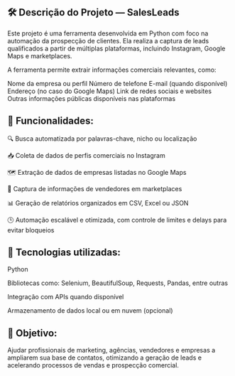 ## 🛠️ Descrição do Projeto — SalesLeads

Este projeto é uma ferramenta desenvolvida em Python com foco na automação da prospecção de clientes. Ela realiza a captura de leads qualificados a partir de múltiplas plataformas, incluindo Instagram, Google Maps e marketplaces.

A ferramenta permite extrair informações comerciais relevantes, como:

Nome da empresa ou perfil
Número de telefone
E-mail (quando disponível)
Endereço (no caso do Google Maps)
Link de redes sociais e websites
Outras informações públicas disponíveis nas plataformas

## 🚀 Funcionalidades:

🔍 Busca automatizada por palavras-chave, nicho ou localização

📥 Coleta de dados de perfis comerciais no Instagram

🗺️ Extração de dados de empresas listadas no Google Maps

🛒 Captura de informações de vendedores em marketplaces

📊 Geração de relatórios organizados em CSV, Excel ou JSON

🕒 Automação escalável e otimizada, com controle de limites e delays para evitar bloqueios

## 🧠 Tecnologias utilizadas:

Python

Bibliotecas como: Selenium, BeautifulSoup, Requests, Pandas, entre outras

Integração com APIs quando disponível

Armazenamento de dados local ou em nuvem (opcional)

## 🎯 Objetivo:
Ajudar profissionais de marketing, agências, vendedores e empresas a ampliarem sua base de contatos, otimizando a geração de leads e acelerando processos de vendas e prospecção comercial.
